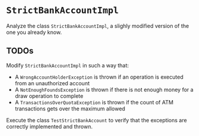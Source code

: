 # `StrictBankAccountImpl`

Analyze the class `StrictBankAccountImpl`, a slighly modified version of the one you already know.

## TODOs

Modify `StrictBankAccountImpl` in such a way that:

* A `WrongAccountHolderException` is thrown if an operation is executed from an unauthorized account
* A `NotEnoughFoundsException` is thrown if there is not enough money for a draw operation to complete
* A `TransactionsOverQuotaException` is thrown if the count of ATM transactions gets over the maximum allowed

Execute the class `TestStrictBankAccount` to verify that the exceptions are correctly implemented and thrown.

